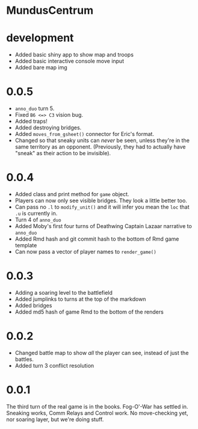# MundusCentrum

# development

* Added basic shiny app to show map and troops
* Added basic interactive console move input
* Added bare map img

# 0.0.5

* `anno_duo` turn 5.
* Fixed `B6 <=> C3` vision bug.
* Added traps!
* Added destroying bridges.
* Added `moves_from_gsheet()` connector for Eric's format.
* Changed so that sneaky units can _never_ be seen, unless they're in the same territory as an opponent. (Previously, they had to actually have "sneak" as their action to be invisible).

# 0.0.4

* Added class and print method for `game` object.
* Players can now only see visible bridges. They look a little better too.
* Can pass no `.l` to `modify_unit()` and it will infer you mean the `loc` that `.u` is currently in.
* Turn 4 of `anno_duo`
* Added Moby's first four turns of Deathwing Captain Lazaar narrative to `anno_duo`
* Added Rmd hash and git commit hash to the bottom of Rmd game template
* Can now pass a vector of player names to `render_game()`

# 0.0.3

* Adding a soaring level to the battlefield
* Added jumplinks to turns at the top of the markdown
* Added bridges
* Added md5 hash of game Rmd to the bottom of the renders

# 0.0.2

* Changed battle map to show _all_ the player can see, instead of just the battles.
* Added turn 3 conflict resolution

# 0.0.1

The third turn of the real game is in the books. Fog-O'-War has settled in. Sneaking works, Comm Relays and Control work. No move-checking yet, nor soaring layer, but we're doing stuff.
